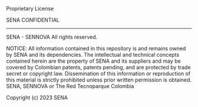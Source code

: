 Proprietary License


SENA CONFIDENTIAL
__________________

SENA - SENNOVA
All rights reserved.

NOTICE: All information contained in this repository is and remains
owned by SENA and its dependencies.
The intellectual and technical concepts contained herein are the property of SENA and its suppliers and may be covered by Colombian patents,
patents pending, and are protected by trade secret or copyright law.
Dissemination of this information or reproduction of this material is strictly prohibited unless prior written permission is obtained.
SENA, SENNOVA or The Red Tecnoparque Colombia

Copyright (c) 2023 SENA

